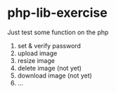 # php-lib-exercise
Just test some function on the php
1. set & verify password 
2. upload image
3. resize image
4. delete image (not yet)
5. download image (not yet)
6. ...
 
